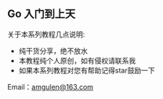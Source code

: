 ## Go 入门到上天



关于本系列教程几点说明:

- 纯干货分享，绝不放水
- 本教程纯个人原创，如有侵权请联系我
- 如果本系列教程对您有帮助记得star鼓励一下



Email：amgulen@163.com